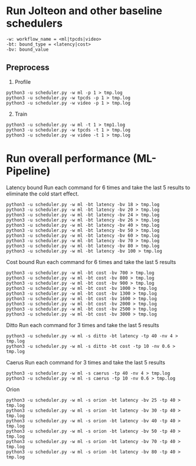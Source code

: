 # Run Jolteon and other baseline schedulers

```
-w: workflow_name = <ml|tpcds|video>
-bt: bound_type = <latency|cost>
-bv: bound_value
```

## Preprocess

1. Profile
```
python3 -u scheduler.py -w ml -p 1 > tmp.log
python3 -u scheduler.py -w tpcds -p 1 > tmp.log
python3 -u scheduler.py -w video -p 1 > tmp.log
```

2. Train
```
python3 -u scheduler.py -w ml -t 1 > tmp1.log
python3 -u scheduler.py -w tpcds -t 1 > tmp.log
python3 -u scheduler.py -w video -t 1 > tmp.log
```

# Run overall performance (ML-Pipeline)

Latency bound
Run each command for 6 times and take the last 5 results to eliminate the cold start effect.
```
python3 -u scheduler.py -w ml -bt latency -bv 18 > tmp.log
python3 -u scheduler.py -w ml -bt latency -bv 20 > tmp.log
python3 -u scheduler.py -w ml -bt latency -bv 24 > tmp.log
python3 -u scheduler.py -w ml -bt latency -bv 26 > tmp.log
python3 -u scheduler.py -w ml -bt latency -bv 40 > tmp.log
python3 -u scheduler.py -w ml -bt latency -bv 50 > tmp.log
python3 -u scheduler.py -w ml -bt latency -bv 60 > tmp.log
python3 -u scheduler.py -w ml -bt latency -bv 70 > tmp.log
python3 -u scheduler.py -w ml -bt latency -bv 80 > tmp.log
python3 -u scheduler.py -w ml -bt latency -bv 100 > tmp.log
```

Cost bound
Run each command for 6 times and take the last 5 results
```
python3 -u scheduler.py -w ml -bt cost -bv 700 > tmp.log
python3 -u scheduler.py -w ml -bt cost -bv 800 > tmp.log
python3 -u scheduler.py -w ml -bt cost -bv 900 > tmp.log
python3 -u scheduler.py -w ml -bt cost -bv 1000 > tmp.log
python3 -u scheduler.py -w ml -bt cost -bv 1300 > tmp.log
python3 -u scheduler.py -w ml -bt cost -bv 1600 > tmp.log
python3 -u scheduler.py -w ml -bt cost -bv 2000 > tmp.log
python3 -u scheduler.py -w ml -bt cost -bv 2500 > tmp.log
python3 -u scheduler.py -w ml -bt cost -bv 3000 > tmp.log
```

Ditto
Run each command for 3 times and take the last 5 results
```
python3 -u scheduler.py -w ml -s ditto -bt latency -tp 40 -nv 4 > tmp.log
python3 -u scheduler.py -w ml -s ditto -bt cost -tp 10 -nv 0.6 > tmp.log
```

Caerus
Run each command for 3 times and take the last 5 results
```
python3 -u scheduler.py -w ml -s caerus -tp 40 -nv 4 > tmp.log
python3 -u scheduler.py -w ml -s caerus -tp 10 -nv 0.6 > tmp.log
```

Orion
```
python3 -u scheduler.py -w ml -s orion -bt latency -bv 25 -tp 40 > tmp.log
python3 -u scheduler.py -w ml -s orion -bt latency -bv 30 -tp 40 > tmp.log
python3 -u scheduler.py -w ml -s orion -bt latency -bv 40 -tp 40 > tmp.log
python3 -u scheduler.py -w ml -s orion -bt latency -bv 50 -tp 40 > tmp.log
python3 -u scheduler.py -w ml -s orion -bt latency -bv 70 -tp 40 > tmp.log
python3 -u scheduler.py -w ml -s orion -bt latency -bv 80 -tp 40 > tmp.log
```